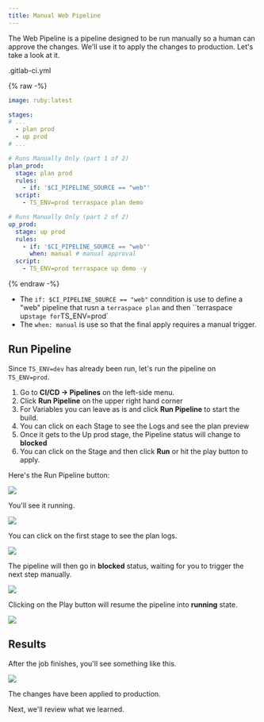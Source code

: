 ```yaml
---
title: Manual Web Pipeline
---
```


The Web Pipeline is a pipeline designed to be run manually so a human can approve the changes.  We'll use it to apply the changes to production. Let's take a look at it.

.gitlab-ci.yml

{% raw -%}
```yaml
image: ruby:latest

stages:
# ...
  - plan prod
  - up prod
# ...

# Runs Manually Only (part 1 of 2)
plan_prod:
  stage: plan prod
  rules:
    - if: '$CI_PIPELINE_SOURCE == "web"'
  script:
    - TS_ENV=prod terraspace plan demo

# Runs Manually Only (part 2 of 2)
up_prod:
  stage: up prod
  rules:
    - if: '$CI_PIPELINE_SOURCE == "web"'
      when: manual # manual approval
  script:
    - TS_ENV=prod terraspace up demo -y
```
{% endraw -%}

* The `if: $CI_PIPELINE_SOURCE == "web"` conndition is use to define a "web" pipeline that rusn a `terraspace plan` and then ``terraspace up` stage for `TS_ENV=prod`
* The `when: manual` is use so that the final apply requires a manual trigger.

## Run Pipeline

Since `TS_ENV=dev` has already been run, let's run the pipeline on `TS_ENV=prod`.

1. Go to **CI/CD -> Pipelines** on the left-side menu.
2. Click **Run Pipeline** on the upper right hand corner
3. For Variables you can leave as is and click **Run Pipeline** to start the build.
4. You can click on each Stage to see the Logs and see the plan preview
5. Once it gets to the Up prod stage, the Pipeline status will change to **blocked**
6. You can click on the Stage and then click **Run** or hit the play button to apply.

Here's the Run Pipeline button:

![](https://img.boltops.com/images/terraspace/cloud/ci/gitlab/manual/manual-start-run.png)

You'll see it running.

![](https://img.boltops.com/images/terraspace/cloud/ci/gitlab/manual/manual-running.png)

You can click on the first stage to see the plan logs.

![](https://img.boltops.com/images/terraspace/cloud/ci/gitlab/manual/manual-plan-log.png)

The pipeline will then go in **blocked** status, waiting for you to trigger the next step manually.

![](https://img.boltops.com/images/terraspace/cloud/ci/gitlab/manual/manual-approval-play.png)

Clicking on the Play button will resume the pipeline into **running** state.

![](https://img.boltops.com/images/terraspace/cloud/ci/gitlab/manual/manual-up-running-2.png)

## Results

After the job finishes, you'll see something like this.

![](https://img.boltops.com/images/terraspace/cloud/ci/gitlab/manual/manual-up-done.png)

The changes have been applied to production.

Next, we'll review what we learned.
